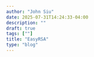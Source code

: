 ```yaml
---
author: "John Siu"
date: 2025-07-31T14:24:33-04:00
description: ""
draft: true
tags: [""]
title: "EasyRSA"
type: "blog"
---
```

<!--more-->
